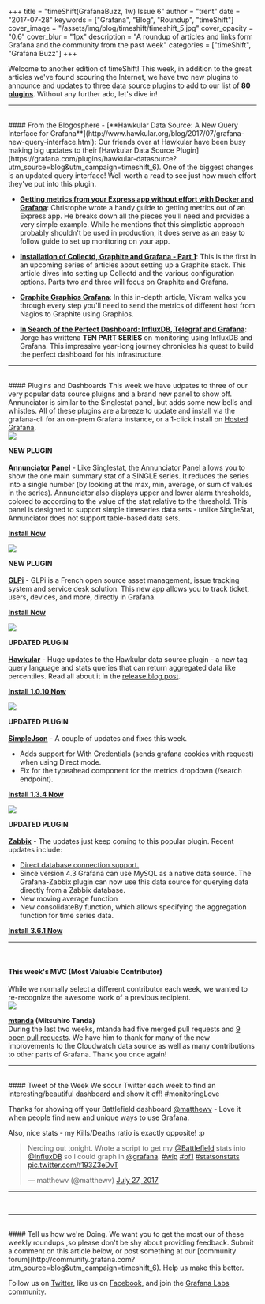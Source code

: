 +++
title = "timeShift(GrafanaBuzz, 1w) Issue 6"
author = "trent"
date = "2017-07-28"
keywords = ["Grafana", "Blog", "Roundup", "timeShift"]
cover_image = "/assets/img/blog/timeshift/timeshift_5.jpg"
cover_opacity = "0.6"
cover_blur = "1px"
description = "A roundup of articles and links form Grafana and the community from the past week"
categories = ["timeShift", "Grafana Buzz"]
+++

Welcome to another edition of timeShift!  This week, in addition to the great articles we've found scouring the Internet, we have two new plugins to announce and updates to three data source plugins to add to our list of [**80 plugins**](https://grafana.com/plugins?utm_source=blog&utm_campaign=timeshift_6). Without any further ado, let's dive in!
<br />
<hr />
<br />
#### From the Blogosphere
- [**Hawkular Data Source: A New Query Interface for Grafana**](http://www.hawkular.org/blog/2017/07/grafana-new-query-interface.html): Our friends over at Hawkular have been busy making big updates to their [Hawkular Data Source Plugin](https://grafana.com/plugins/hawkular-datasource?utm_source=blog&utm_campaign=timeshift_6). One of the biggest changes is an updated query interface! Well worth a read to see just how much effort they've put into this plugin.

- [**Getting metrics from your Express app without effort with Docker and Grafana**](https://medium.com/@chamerling/getting-metrics-from-your-express-app-without-effort-with-docker-and-grafana-ac8f6c42cbfb): Christophe wrote a handy guide to getting metrics out of an Express app. He breaks down all the pieces you'll need and provides a very simple example. While he mentions that this simplistic approach probably shouldn't be used in production, it does serve as an easy to follow guide to set up monitoring on your app.

- [**Installation of Collectd, Graphite and Grafana - Part 1**](https://mnt-tech.fr/blog/installation-collectd-graphite-grafana-partie-1/): This is the first in an upcoming series of articles about setting up a Graphite stack. This article dives into setting up Collectd and the various configuration options. Parts two and three will focus on Graphite and Grafana.

- [**Graphite Graphios Grafana**](http://vikshinde.blogspot.co.uk/2017/07/graphite-graphios-grafana.html): In this in-depth article, Vikram walks you through every step you'll need to send the metrics of
different host from Nagios to Graphite using Graphios.

- [**In Search of the Perfect Dashboard: InfluxDB, Telegraf and Grafana**](https://www.jorgedelacruz.es/2016/06/29/en-busca-del-dashboard-perfecto-influxdb-telegraf-y-grafana-parte/): Jorge has writtena **TEN PART SERIES** on monitoring using InfluxDB and Grafana. This impressive year-long journey chronicles his quest to build the perfect dashboard for his infrastructure.

<hr />
<br />
#### Plugins and Dashboards
This week we have udpates to three of our very popular data source pluigns and a brand new panel to show off. Annunciator is similar to the Singlestat panel, but adds some new bells and whistles. All of these plugins are a breeze to update and install via the grafana-cli for an on-prem Grafana instance, or a 1-click install on <a href="https://grafana.com/cloud/grafana?utm_source=blog&utm_campaign=timeshift_6" target="_blank">Hosted Grafana</a>.


<div class="blog-plugin">
	<div class="row row--md-gutters blog-plugin-grid">
		<div class="col col--sm-2 blog-plugin-grid__item">
			<img src="https://grafana.com/api/plugins/michaeldmoore-annunciator-panel/versions/1.0.0/logos/large" />
		</div>
		<div class="col col--sm-10 blog-plugin-grid__item">
			<p>
				<div class="new-plugin-tag"><strong>NEW PLUGIN</strong></div><br/>
				<a href="https://grafana.com/plugins/michaeldmoore-annunciator-panel?utm_source=blog&utm_campaign=timeshift_6" target="_blank"><strong>Annunciator Panel</strong></a> - Like Singlestat, the Annunciator Panel allows you to show the one main summary stat of a SINGLE series. It reduces the series into a single number (by looking at the max, min, average, or sum of values in the series). Annunciator also displays upper and lower alarm thresholds, colored to according to the value of the stat relative to the threshold. This panel is designed to support simple timeseries data sets - unlike SingleStat, Annunciator does not support table-based data sets.
			</p>
			<p>
				<a class="btn btn-outline btn-small" href="https://grafana.com/plugins/michaeldmoore-annunciator-panel?utm_source=blog&utm_campaign=timeshift_6" target="_blank"><strong>Install Now</strong></a>
			</p>
		</div>
	</div>
</div>

<div class="blog-plugin">
	<div class="row row--md-gutters blog-plugin-grid">
		<div class="col col--sm-2 blog-plugin-grid__item">
			<img src="https://grafana.com/api/plugins/ddurieux-glpi-app/versions/1.0.0/logos/large" />
		</div>
		<div class="col col--sm-10 blog-plugin-grid__item">
			<p>
				<div class="new-plugin-tag"><strong>NEW PLUGIN</strong></div><br/>
				<a href="https://grafana.com/plugins/ddurieux-glpi-app?utm_source=blog&utm_campaign=timeshift_6" target="_blank"><strong>GLPi</strong></a> - GLPi is a French open source asset management, issue tracking system and service desk solution. This new app allows you to track ticket, users, devices, and more, directly in Grafana.
			</p>
			<p>
				<a class="btn btn-outline btn-small" href="https://grafana.com/plugins/ddurieux-glpi-app?utm_source=blog&utm_campaign=timeshift_6" target="_blank"><strong>Install Now</strong></a>
			</p>
		</div>
	</div>
</div>

<div class="blog-plugin">
	<div class="row row--md-gutters blog-plugin-grid">
		<div class="col col--sm-2 blog-plugin-grid__item">
			<img src="https://grafana.com/api/plugins/hawkular-datasource/versions/1.0.10/logos/large" />
		</div>
		<div class="col col--sm-10 blog-plugin-grid__item">
			<p>
				<div class="updated-plugin-tag"><strong>UPDATED PLUGIN</strong></div><br/>
				<a href="https://grafana.com/plugins/hawkular-datasource?utm_source=blog&utm_campaign=timeshift_6" target="_blank"><strong>Hawkular</strong></a> -  
				Huge updates to the Hawkular data source plugin - a new tag query language and stats queries that can return aggregated data like percentiles. Read all about it in the <a href="http://www.hawkular.org/blog/2017/07/grafana-new-query-interface.html" target="_blank"> release blog post</a>.
			</p>
			<p>
				<a class="btn btn-outline btn-small" href="https://grafana.com/plugins/hawkular-datasource?utm_source=blog&utm_campaign=timeshift_6" target="_blank"><strong>Install 1.0.10 Now</strong></a>
			</p>
		</div>
	</div>
</div>

<div class="blog-plugin">
	<div class="row row--md-gutters blog-plugin-grid">
		<div class="col col--sm-2 blog-plugin-grid__item">
			<img style="border-radius: 0;" src="https://grafana.com/api/plugins/grafana-simple-json-datasource/versions/1.3.4/logos/large" />
		</div>
		<div class="col col--sm-10 blog-plugin-grid__item">
			<p>
				<div class="updated-plugin-tag"><strong>UPDATED PLUGIN</strong></div><br/>
				<a href="https://grafana.com/plugins/grafana-simple-json-datasource?utm_source=blog&utm_campaign=timeshift_6" target="_blank"><strong>SimpleJson</strong></a> -  
				A couple of updates and fixes this week.
			</p>
			<ul>
				<li>
					Adds support for With Credentials (sends grafana cookies with request) when using Direct mode.
				</li>
				<li>
					Fix for the typeahead component for the metrics dropdown (/search endpoint).
				</li>
			</ul>
			<p>
				<a class="btn btn-outline btn-small" href="https://grafana.com/plugins/grafana-simple-json-datasource?utm_source=blog&utm_campaign=timeshift_6" target="_blank"><strong>Install 1.3.4 Now</strong></a>
			</p>
		</div>
	</div>
</div>

<div class="blog-plugin">
	<div class="row row--md-gutters blog-plugin-grid">
		<div class="col col--sm-2 blog-plugin-grid__item">
			<img src="https://grafana.com/api/plugins/alexanderzobnin-zabbix-app/versions/3.5.1/logos/large" />
		</div>
		<div class="col col--sm-10 blog-plugin-grid__item">
			<p>
				<div class="updated-plugin-tag"><strong>UPDATED PLUGIN</strong></div><br/>
				<a href="https://grafana.com/plugins/alexanderzobnin-zabbix-app?utm_source=blog&utm_campaign=timeshift_6" target="_blank"><strong>Zabbix</strong></a> -  
				The updates just keep coming to this popular plugin. Recent updates include:
			</p>
			<ul>
				<li>
					<a href="http://docs.grafana-zabbix.org/reference/direct-db-connection/">Direct database connection support.</a>
				</li>
				<li>
					Since version 4.3 Grafana can use MySQL as a native data source. The Grafana-Zabbix plugin can now use this data source for querying data directly from a Zabbix database.
                </li>
                <li>
                	New moving average function
                </li>
                <li>
                	New consolidateBy function, which allows specifying the aggregation function for time series data.
				</li>
			</ul>
			<p>
				<a class="btn btn-outline btn-small" href="https://grafana.com/plugins/alexanderzobnin-zabbix-app?utm_source=blog&utm_campaign=timeshift_6" target="_blank"><strong>Install 3.6.1 Now</strong></a>
			</p>
		</div>
	</div>
</div>

<hr />
<br />

<h4>This week's MVC (Most Valuable Contributor)</h4>
While we normally select a different contributor each week, we wanted to re-recognize the awesome work of a previous recipient.

<div class="blog-plugin">
	<div class="row row--md-gutters blog-plugin-grid">
		<div class="col col--sm-2 blog-plugin-grid__item">
			<img class="mvc" src="https://avatars1.githubusercontent.com/u/224552?v=4&s=460" />
		</div>
		<div class="col col--sm-10 blog-plugin-grid__item">
			<p>
				<strong><a href="https://github.com/mtanda">mtanda</a> (Mitsuhiro Tanda)</strong><br/>
				During the last two weeks, mtanda had five merged pull requests and <a href="https://github.com/grafana/grafana/pulls/mtanda" target="_blank">9 open pull requests</a>. 
				We have him to thank for many of the new improvements to the Cloudwatch data source as well as many contributions to other parts of Grafana. Thank you once again!
			</p>
		</div>
	</div>
</div>

<hr />
<br />
#### Tweet of the Week
We scour Twitter each week to find an interesting/beautiful dashboard and show it off! #monitoringLove
<p>Thanks for showing off your Battlefield dashboard <a href="https://twitter.com/matthewv">@matthewv</a> - Love it when people find new and unique ways to use Grafana.</p>
<p>Also, nice stats - my Kills/Deaths ratio is exactly opposite! :p</p>

<blockquote class="twitter-tweet" data-lang="en"><p lang="en" dir="ltr">Nerding out tonight. Wrote a script to get my <a href="https://twitter.com/Battlefield">@Battlefield</a> stats into <a href="https://twitter.com/InfluxDB">@InfluxDB</a> so I could graph in <a href="https://twitter.com/grafana">@grafana</a>. <a href="https://twitter.com/hashtag/wip?src=hash">#wip</a> <a href="https://twitter.com/hashtag/bf1?src=hash">#bf1</a> <a href="https://twitter.com/hashtag/statsonstats?src=hash">#statsonstats</a> <a href="https://t.co/f193Z3eDvT">pic.twitter.com/f193Z3eDvT</a></p>&mdash; matthewv (@matthewv) <a href="https://twitter.com/matthewv/status/890718512855080960">July 27, 2017</a></blockquote>
<script async src="//platform.twitter.com/widgets.js" charset="utf-8"></script>
<hr />
<br />

<hr />
<br />
#### Tell us how we're Doing.
We want you to get the most our of these weekly roundups ,so please don't be shy about providing feedback. Submit a comment on this article below, or post something at our [community forum](http://community.grafana.com?utm_source=blog&utm_campaign=timeshift_6). Help us make this better.

Follow us on [Twitter](http://twitter.com/grafana), like us on [Facebook](http://facebook.com/grafana), and join the [Grafana Labs community](http://grafana.com/signup?utm_source=blog&utm_campaign=timeshift_6).



